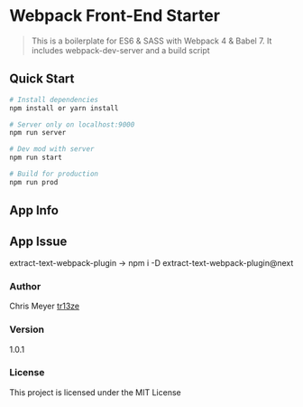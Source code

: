 # Webpack Front-End Starter
> This is a boilerplate for ES6 & SASS with Webpack 4 & Babel 7.
> It includes webpack-dev-server and a build script

## Quick Start

``` bash
# Install dependencies
npm install or yarn install

# Server only on localhost:9000
npm run server

# Dev mod with server
npm run start

# Build for production
npm run prod
```

## App Info

## App Issue
extract-text-webpack-plugin -> npm i -D extract-text-webpack-plugin@next

### Author

Chris Meyer
[tr13ze](http://www.tr13ze.com)

### Version

1.0.1

### License

This project is licensed under the MIT License
